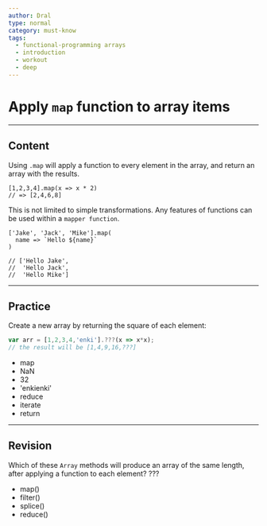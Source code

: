 ```yaml
---
author: Dral
type: normal
category: must-know
tags:
  - functional-programming arrays
  - introduction
  - workout
  - deep
---
```


# Apply `map` function to array items


---

## Content

Using `.map` will apply a function to every element in the array, and return an array with the results.  

```plain-text
[1,2,3,4].map(x => x * 2)
// => [2,4,6,8]
```

This is not limited to simple transformations.  Any features of functions can be used within a `mapper function`.

```plain-text
['Jake', 'Jack', 'Mike'].map(
  name => `Hello ${name}`
)

// ['Hello Jake',
//  'Hello Jack',
//  'Hello Mike']
```


---

## Practice

Create a new array by returning the square of each element:

```javascript
var arr = [1,2,3,4,'enki'].???(x => x*x);
// the result will be [1,4,9,16,???]
```

* map
* NaN
* 32
* 'enkienki'
* reduce
* iterate
* return


---

## Revision

Which of these `Array` methods will produce an array of the same length, after applying a function to each element? ???

* map()
* filter()
* splice()
* reduce()
